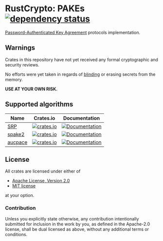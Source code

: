 # RustCrypto: PAKEs [![dependency status][deps-image]][deps-link]
[Password-Authenticated Key Agreement][1] protocols implementation.

## Warnings

Crates in this repository have not yet received any formal cryptographic and
security reviews.

No efforts were yet taken in regards of [blinding][3] or erasing secrets from
the memory.

**USE AT YOUR OWN RISK.**

## Supported algorithms

| Name      | Crates.io  | Documentation  |
| --------- |:----------:| :-----:|
| [SRP][2]  | [![crates.io](https://img.shields.io/crates/v/srp.svg)](https://crates.io/crates/srp) | [![Documentation](https://docs.rs/srp/badge.svg)](https://docs.rs/srp) |
| [spake2][4]  | [![crates.io](https://img.shields.io/crates/v/spake2.svg)](https://crates.io/crates/spake2) | [![Documentation](https://docs.rs/spake2/badge.svg)](https://docs.rs/spake2) |
| [aucpace][5]  | [![crates.io](https://img.shields.io/crates/v/aucpace.svg)](https://crates.io/crates/aucpace) | [![Documentation](https://docs.rs/aucpace/badge.svg)](https://docs.rs/aucpace) |


## License

All crates are licensed under either of

 * [Apache License, Version 2.0](http://www.apache.org/licenses/LICENSE-2.0)
 * [MIT license](http://opensource.org/licenses/MIT)

at your option.

### Contribution

Unless you explicitly state otherwise, any contribution intentionally submitted
for inclusion in the work by you, as defined in the Apache-2.0 license, shall be
dual licensed as above, without any additional terms or conditions.

[//]: # (badges)

[deps-image]: https://deps.rs/repo/github/RustCrypto/PAKEs/status.svg
[deps-link]: https://deps.rs/repo/github/RustCrypto/PAKEs

[//]: # (footnotes)

[1]: https://en.wikipedia.org/wiki/Password-authenticated_key_agreement
[2]: https://en.wikipedia.org/wiki/Secure_Remote_Password_protocol
[3]: https://en.wikipedia.org/wiki/Blinding_(cryptography)
[4]: https://www.di.ens.fr/~mabdalla/papers/AbPo05a-letter.pdf
[5]: https://eprint.iacr.org/2018/286
